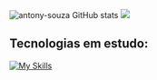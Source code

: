 ![antony-souza GitHub stats](https://github-readme-stats.vercel.app/api?username=antony-souza&show_icons=true&theme=tokyonight&locale=pt-br)
![](http://github-profile-summary-cards.vercel.app/api/cards/repos-per-language?username=antony-souza&theme=tokyonight) 
        
## Tecnologias em estudo:
[![My Skills](https://skillicons.dev/icons?i=docker,nginx,nodejs,nest,express,react,next,tailwind,js,ts,mongodb,bash,linux,html,css,git,vscode,vim)](https://skillicons.dev)      

  

